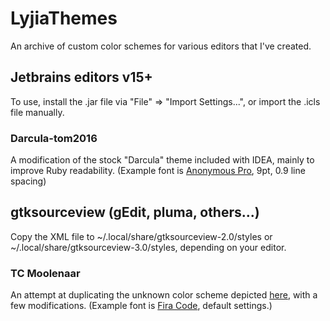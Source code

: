 # LyjiaThemes
An archive of custom color schemes for various editors that I've created.

## Jetbrains editors v15+
To use, install the .jar file via "File" => "Import Settings...", or import the .icls file manually.

### Darcula-tom2016
A modification of the stock "Darcula" theme included with IDEA, mainly to improve Ruby readability. (Example font is [Anonymous Pro](http://www.marksimonson.com/fonts/view/anonymous-pro), 9pt, 0.9 line spacing)

## gtksourceview (gEdit, pluma, others...)
Copy the XML file to ~/.local/share/gtksourceview-2.0/styles or  ~/.local/share/gtksourceview-3.0/styles, depending on your editor.

### TC Moolenaar
An attempt at duplicating the unknown color scheme depicted [here](http://www.binpress.com/blog/2014/11/19/vim-creator-bram-moolenaar-interview/), with a few modifications. (Example font is [Fira Code](https://github.com/tonsky/FiraCode), default settings.)
